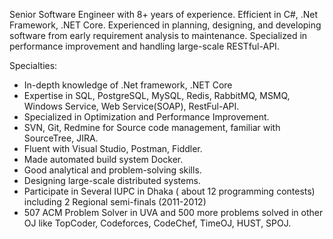 Senior Software Engineer with 8+ years of experience. Efficient in C#, .Net Framework, .NET Core. Experienced in planning, designing, and developing software from early requirement analysis to maintenance. Specialized in performance improvement and handling large-scale RESTful-API.

Specialties:

- In-depth knowledge of .Net framework, .NET Core
- Expertise in SQL, PostgreSQL, MySQL, Redis, RabbitMQ, MSMQ, Windows Service, Web Service(SOAP), RestFul-API.
- Specialized in Optimization and Performance Improvement.
- SVN, Git, Redmine for Source code management, familiar with SourceTree, JIRA.
- Fluent with Visual Studio, Postman, Fiddler.
- Made automated build system Docker.
- Good analytical and problem-solving skills.
- Designing large-scale distributed systems.
- Participate in Several IUPC in Dhaka ( about 12 programming contests) including 2 Regional semi-finals (2011-2012)
- 507 ACM Problem Solver in UVA and 500 more problems solved in other OJ like TopCoder, Codeforces, CodeChef, TimeOJ, HUST, SPOJ.

<!---
KingCobrass/KingCobrass is a ✨ special ✨ repository because its `README.md` (this file) appears on your GitHub profile.
You can click the Preview link to take a look at your changes.
--->
